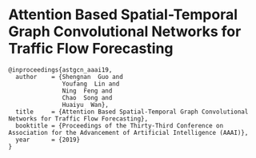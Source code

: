 # Attention Based Spatial-Temporal Graph Convolutional Networks for Traffic Flow Forecasting

```
@inproceedings{astgcn_aaai19,
  author    = {Shengnan  Guo and
               Youfang  Lin and
               Ning  Feng and
               Chao  Song and
               Huaiyu  Wan},
  title     = {Attention Based Spatial-Temporal Graph Convolutional Networks for Traffic Flow Forecasting},
  booktitle = {Proceedings of the Thirty-Third Conference on Association for the Advancement of Artificial Intelligence (AAAI)},
  year      = {2019}
}
```
